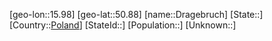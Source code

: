 ﻿---
location: [50.88,15.98]
type: City
tags:
- geo/City


SpocWebEntityId: 29865
isDeleted: false
confidential: public

---
[geo-lon::15.98]
[geo-lat::50.88]
[name::Dragebruch]
[State::]
[Country::[Poland](geo/Continent/Europe/Poland.md)]
[StateId::]
[Population::]
[Unknown::]

